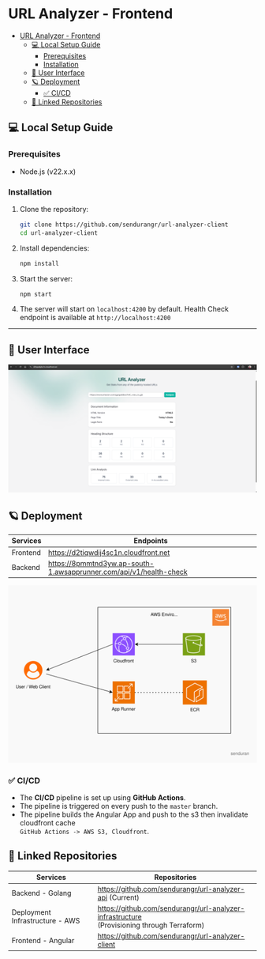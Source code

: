 # URL Analyzer - Frontend

<!-- TOC -->
* [URL Analyzer - Frontend](#url-analyzer---frontend)
  * [💻 Local Setup Guide](#-local-setup-guide)
    * [Prerequisites](#prerequisites)
    * [Installation](#installation)
  * [🤙 User Interface](#-user-interface)
  * [🪐 Deployment](#-deployment)
    * [✅ CI/CD](#-cicd)
  * [🔅 Linked Repositories](#-linked-repositories)
<!-- TOC -->

## 💻 Local Setup Guide

### Prerequisites

- Node.js (v22.x.x)

### Installation

1. Clone the repository:
   ```bash
   git clone https://github.com/sendurangr/url-analyzer-client
   cd url-analyzer-client
    ```

2. Install dependencies:
   ```bash
   npm install
   ```

3. Start the server:
   ```bash
   npm start
   ```

4. The server will start on `localhost:4200` by default.
   Health Check endpoint is available at `http://localhost:4200`

---

## 🤙 User Interface

![ui](./docs/assets/frontend-ui.png)

## 🪐 Deployment

| Services | Endpoints                                                          |
|----------|--------------------------------------------------------------------|
| Frontend | https://d2tiqwdij4sc1n.cloudfront.net                              |
| Backend  | https://8pmmtnd3yw.ap-south-1.awsapprunner.com/api/v1/health-check |

![Infrastructure Diagram](./docs/assets/diagram.svg)

### ✅ CI/CD

- The **CI/CD** pipeline is set up using **GitHub Actions**.
- The pipeline is triggered on every push to the `master` branch.
- The pipeline builds the Angular App and push to the s3 then invalidate cloudfront cache <br>
  `GitHub Actions -> AWS S3, Cloudfront`.

## 🔅 Linked Repositories

| Services                        | Repositories                                                                                    |
|---------------------------------|-------------------------------------------------------------------------------------------------|
| Backend - Golang                | https://github.com/sendurangr/url-analyzer-api    (Current)                                     |
| Deployment Infrastructure - AWS | https://github.com/sendurangr/url-analyzer-infrastructure <br> (Provisioning through Terraform) |
| Frontend - Angular              | https://github.com/sendurangr/url-analyzer-client                                               |

